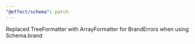 ```yaml
---
"@effect/schema": patch
---
```


Replaced TreeFormatter with ArrayFormatter for BrandErrors when using Schema.brand
